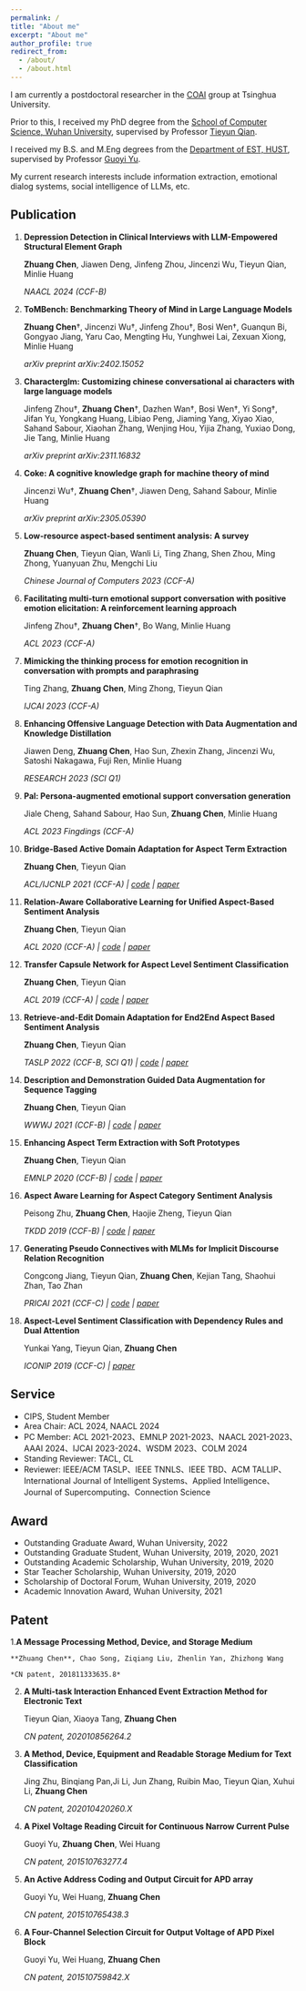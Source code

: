 ```yaml
---
permalink: /
title: "About me"
excerpt: "About me"
author_profile: true
redirect_from: 
  - /about/
  - /about.html
---
```


 I am currently a postdoctoral researcher in the [COAI](http://coai.cs.tsinghua.edu.cn/) group at Tsinghua University. 
 
 Prior to this, I received my PhD degree from the [School of Computer Science, Wuhan University](http://cs.whu.edu.cn/), supervised by Professor [Tieyun Qian](https://cs.whu.edu.cn/info/1019/2852.htm).  

 I received my B.S. and M.Eng degrees from the [Department of EST, HUST](http://oei.hust.edu.cn/), supervised by Professor [Guoyi Yu](http://ime.hust.edu.cn/info/1014/1147.htm). 
 
 My current research interests include information extraction, emotional dialog systems, social intelligence of LLMs, etc. 
 

Publication
------
1. **Depression Detection in Clinical Interviews with LLM-Empowered Structural Element Graph**

	**Zhuang Chen**, Jiawen Deng, Jinfeng Zhou, Jincenzi Wu, Tieyun Qian, Minlie Huang

	*NAACL 2024  (CCF-B)*

2. **ToMBench: Benchmarking Theory of Mind in Large Language Models**

	**Zhuang Chen**†, Jincenzi Wu†, Jinfeng Zhou†, Bosi Wen†, Guanqun Bi, Gongyao Jiang, Yaru Cao, Mengting Hu, Yunghwei Lai, Zexuan Xiong, Minlie Huang

	*arXiv preprint arXiv:2402.15052*

3. **Characterglm: Customizing chinese conversational ai characters with large language models**

	Jinfeng Zhou†, **Zhuang Chen**†, Dazhen Wan†, Bosi Wen†, Yi Song†, Jifan Yu, Yongkang Huang, Libiao Peng, Jiaming Yang, Xiyao Xiao, Sahand Sabour, Xiaohan Zhang, Wenjing Hou, Yijia Zhang, Yuxiao Dong, Jie Tang, Minlie Huang

	*arXiv preprint arXiv:2311.16832*

4. **Coke: A cognitive knowledge graph for machine theory of mind**

	Jincenzi Wu†, **Zhuang Chen**†, Jiawen Deng, Sahand Sabour, Minlie Huang

	*arXiv preprint arXiv:2305.05390*

5. **Low-resource aspect-based sentiment analysis: A survey**

	**Zhuang Chen**, Tieyun Qian, Wanli Li, Ting Zhang, Shen Zhou, Ming Zhong, Yuanyuan Zhu, Mengchi Liu

	*Chinese Journal of Computers 2023 (CCF-A)*

6. **Facilitating multi-turn emotional support conversation with positive emotion elicitation: A reinforcement learning approach**

	Jinfeng Zhou†, **Zhuang Chen**†, Bo Wang, Minlie Huang

	*ACL 2023 (CCF-A)*

7. **Mimicking the thinking process for emotion recognition in conversation with prompts and paraphrasing**

	Ting Zhang, **Zhuang Chen**, Ming Zhong, Tieyun Qian

	*IJCAI 2023 (CCF-A)*

8. **Enhancing Offensive Language Detection with Data Augmentation and Knowledge Distillation**

	Jiawen Deng, **Zhuang Chen**, Hao Sun, Zhexin Zhang, Jincenzi Wu, Satoshi Nakagawa, Fuji Ren, Minlie Huang

	*RESEARCH 2023 (SCI Q1)*

9. **Pal: Persona-augmented emotional support conversation generation**

	Jiale Cheng, Sahand Sabour, Hao Sun, **Zhuang Chen**, Minlie Huang

	*ACL 2023 Fingdings (CCF-A)*


10. **Bridge-Based Active Domain Adaptation for Aspect Term Extraction**

	**Zhuang Chen**, Tieyun Qian

	*ACL/IJCNLP 2021 (CCF-A) &#124; [code](https://github.com/NLPWM-WHU/BRIDGE) &#124; [paper](https://aclanthology.org/2021.acl-long.27/)*

11. **Relation-Aware Collaborative Learning for Unified Aspect-Based Sentiment Analysis**

	**Zhuang Chen**, Tieyun Qian

	*ACL 2020 (CCF-A) &#124; [code](https://github.com/NLPWM-WHU/RACL) &#124; [paper](https://aclanthology.org/2020.acl-main.340/)*

12. **Transfer Capsule Network for Aspect Level Sentiment Classification** 

	**Zhuang Chen**, Tieyun Qian

	*ACL 2019 (CCF-A) &#124; [code](https://github.com/NLPWM-WHU/TransCap) &#124; [paper](https://aclanthology.org/P19-1052/)*
 
13. **Retrieve-and-Edit Domain Adaptation for End2End Aspect Based Sentiment Analysis**

	**Zhuang Chen**, Tieyun Qian

	*TASLP 2022 (CCF-B, SCI Q1) &#124; [code](https://github.com/NLPWM-WHU/TransProto) &#124; [paper](https://ieeexplore.ieee.org/document/9693267)*
	
14. **Description and Demonstration Guided Data Augmentation for Sequence Tagging**

	**Zhuang Chen**, Tieyun Qian

	*WWWJ 2021 (CCF-B) &#124; [code](https://github.com/NLPWM-WHU/D3A) &#124; [paper](https://link.springer.com/article/10.1007/s11280-021-00978-0)*
 
15. **Enhancing Aspect Term Extraction with Soft Prototypes**

	**Zhuang Chen**, Tieyun Qian

	*EMNLP 2020 (CCF-B) &#124; [code](https://github.com/NLPWM-WHU/SoftProto) &#124; [paper](https://aclanthology.org/2020.emnlp-main.164/)*

16. **Aspect Aware Learning for Aspect Category Sentiment Analysis**

	Peisong Zhu, **Zhuang Chen**, Haojie Zheng, Tieyun Qian

	*TKDD 2019 (CCF-B) &#124; [code](https://github.com/NLPWM-WHU/AAL) &#124; [paper](https://dl.acm.org/doi/10.1145/3350487)*

17. **Generating Pseudo Connectives with MLMs for Implicit Discourse Relation Recognition**

	Congcong Jiang, Tieyun Qian, **Zhuang Chen**, Kejian Tang, Shaohui Zhan, Tao Zhan

	*PRICAI 2021 (CCF-C) &#124; [code](https://github.com/NLPWM-WHU/DRR) &#124; [paper](https://link.springer.com/chapter/10.1007/978-3-030-89363-7_9)*

18. **Aspect-Level Sentiment Classification with Dependency Rules and Dual Attention**

	Yunkai Yang, Tieyun Qian, **Zhuang Chen**

	*ICONIP 2019 (CCF-C) &#124; [paper](https://link.springer.com/chapter/10.1007%2F978-3-030-36711-4_54)*

Service
------
- CIPS, Student Member
- Area Chair: ACL 2024, NAACL 2024
- PC Member: ACL 2021-2023、EMNLP 2021-2023、NAACL 2021-2023、AAAI 2024、IJCAI 2023-2024、WSDM 2023、COLM 2024
- Standing Reviewer: TACL, CL
- Reviewer: IEEE/ACM TASLP、IEEE TNNLS、IEEE TBD、ACM TALLIP、International Journal of Intelligent Systems、Applied Intelligence、Journal of Supercomputing、Connection Science


Award
------
- Outstanding Graduate Award, Wuhan University, 2022
- Outstanding Graduate Student, Wuhan University, 2019, 2020, 2021
- Outstanding Academic Scholarship, Wuhan University, 2019, 2020
- Star Teacher Scholarship, Wuhan University, 2019, 2020
- Scholarship of Doctoral Forum, Wuhan University, 2019, 2020
- Academic Innovation Award, Wuhan University, 2021

Patent
------
1.**A Message Processing Method, Device, and Storage Medium**

	**Zhuang Chen**, Chao Song, Ziqiang Liu, Zhenlin Yan, Zhizhong Wang

	*CN patent, 201811333635.8*

2. **A Multi-task Interaction Enhanced Event Extraction Method for Electronic Text**

	Tieyun Qian, Xiaoya Tang, **Zhuang Chen**

	*CN patent, 202010856264.2*
	
3. **A Method, Device, Equipment and Readable Storage Medium for Text Classification**

	Jing Zhu, Binqiang Pan,Ji Li, Jun Zhang, Ruibin Mao, Tieyun Qian, Xuhui Li, **Zhuang Chen**

	*CN patent, 202010420260.X*
	
4. **A Pixel Voltage Reading Circuit for Continuous Narrow Current Pulse**

	Guoyi Yu, **Zhuang Chen**, Wei Huang

	*CN patent, 201510763277.4*
	
5. **An Active Address Coding and Output Circuit for APD array**

	Guoyi Yu, Wei Huang, **Zhuang Chen**

	*CN patent, 201510765438.3*
	
6. **A Four-Channel Selection Circuit for Output Voltage of APD Pixel Block**

	Guoyi Yu, Wei Huang, **Zhuang Chen**

	*CN patent, 201510759842.X*
	
